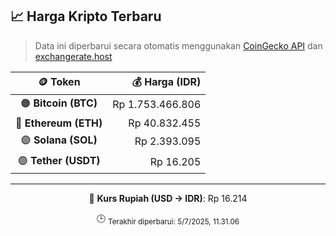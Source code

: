 

<!-- HARGA_KRIPTO -->
## 📈 Harga Kripto Terbaru

> Data ini diperbarui secara otomatis menggunakan [CoinGecko API](https://www.coingecko.com/) dan [exchangerate.host](https://exchangerate.host/)

<div align="center">

| 🪙 Token | 💰 Harga (IDR) |
|:------:|---------------:|
| 🟠 **Bitcoin (BTC)**   | Rp 1.753.466.806 |
| 🔵 **Ethereum (ETH)**  | Rp 40.832.455 |
| 🟣 **Solana (SOL)**    | Rp 2.393.095 |
| 🟢 **Tether (USDT)**   | Rp 16.205 |

---

💱 **Kurs Rupiah (USD → IDR)**: Rp 16.214

🕒 <sub>Terakhir diperbarui: 5/7/2025, 11.31.06</sub>

</div>
<!-- /HARGA_KRIPTO -->